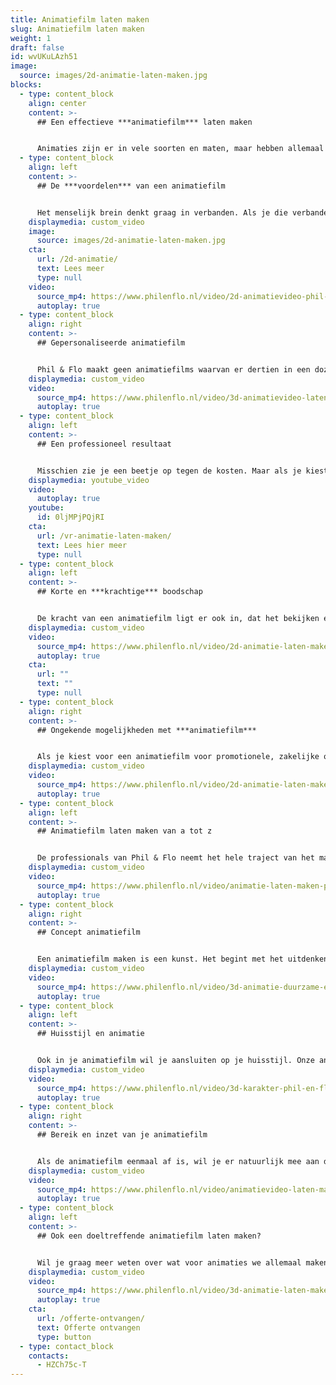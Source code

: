 ```yaml
---
title: Animatiefilm laten maken
slug: Animatiefilm laten maken
weight: 1
draft: false
id: wvUKuLAzh51
image:
  source: images/2d-animatie-laten-maken.jpg
blocks:
  - type: content_block
    align: center
    content: >-
      ## Een effectieve ***animatiefilm*** laten maken


      Animaties zijn er in vele soorten en maten, maar hebben allemaal een gelijksoortig doel: het helder en effectief overbrengen van een boodschap. Een animatiefilm is een fantastische manier om een marketingcampagne te ondersteunen, een technisch vraagstuk uit te leggen, of een proces te illustreren. Phil & Flo maakt professionele animaties voor al deze doeleinden. Onze animatiefilms zijn creatief, divers en voor uiteenlopende opdrachtgevers, maar ze hebben allemaal een ding gemeen: ze brengen de boodschap veel duidelijker en blijvender over dan je met alleen tekst bereikt.
  - type: content_block
    align: left
    content: >-
      ## De ***voordelen*** van een animatiefilm


      Het menselijk brein denkt graag in verbanden. Als je die verbanden zelf uit tekst moet halen, kost dat veel meer moeite dan wanneer je ze voor je ziet. Als je dus wilt dat je boodschap goed overkomt, en beter blijft hangen, kies je het beste voor een animatiefilm. Met de visuele ondersteuning van bewegende beelden lukt het veel beter om een moeilijk concept uit te leggen, of de voordelen van een product te laten zien. Je doelgroep vindt een animatiefilm over het algemeen leuker, interessanter en makkelijker te begrijpen dan tekst of een diapresentatie.
    displaymedia: custom_video
    image:
      source: images/2d-animatie-laten-maken.jpg
    cta:
      url: /2d-animatie/
      text: Lees meer
      type: null
    video:
      source_mp4: https://www.philenflo.nl/video/2d-animatievideo-phil-en-flo.mp4
      autoplay: true
  - type: content_block
    align: right
    content: >-
      ## Gepersonaliseerde animatiefilm


      Phil & Flo maakt geen animatiefilms waarvan er dertien in een dozijn gaan. Iedere animatiefilm die uit de creatieve geesten van onze professionals komt, is uniek. Om dat te bereiken, gaan we intensief met je in gesprek over het doel, de stijl en het publiek van de animatie die je wilt. Met een standaardanimatie loop je veel eerder het risico dat je minder authentiek, saai, of goedkoop overkomt op je doelgroep. Mensen haken dan sneller af. Daarom geven we de voorkeur aan een gepersonaliseerde aanpak.
    displaymedia: custom_video
    video:
      source_mp4: https://www.philenflo.nl/video/3d-animatievideo-laten-maken-phil-en-flo.mp4
      autoplay: true
  - type: content_block
    align: left
    content: >-
      ## Een professioneel resultaat


      Misschien zie je een beetje op tegen de kosten. Maar als je kiest voor een animatiefilm van mindere kwaliteit, loop je het risico dat je onprofessioneel overkomt, en daar knappen mensen vaak op af. Zo loop je dus het risico dat je, in plaats van je doelgroep te vergroten, deze juist verkleint en mensen afschrikt. Dat kost je uiteindelijk nog meer. Daarom kun je beter kiezen voor een professioneel bedrijf, zoals Phil & Flo. Wij hebben de ervaring en expertise om jouw wensen en eisen te begrijpen, maar we kunnen ons ook in de klant inleven. En we maken natuurlijk prachtige animaties 😉
    displaymedia: youtube_video
    video:
      autoplay: true
    youtube:
      id: 0ljMPjPQjRI
    cta:
      url: /vr-animatie-laten-maken/
      text: Lees hier meer
      type: null
  - type: content_block
    align: left
    content: >-
      ## Korte en ***krachtige*** boodschap


      De kracht van een animatiefilm ligt er ook in, dat het bekijken ervan veel minder tijd kost dan lezen. Als je doelgroep een muur tekst ziet of tientallen slides, schrikt dat wel eens af. Een animatie is veel leuker en interessanter, en is vaak ook veel makkelijker te begrijpen. Maar als de animatie veel te lang duurt, is dat natuurlijk niet zo. Daarom streven we ernaar om animatiefilms niet langer te laten duren dan 40–60 seconden: Dat is in de praktijk genoeg om je boodschap helder en doeltreffend over te brengen.
    displaymedia: custom_video
    video:
      source_mp4: https://www.philenflo.nl/video/2d-animatie-laten-maken-phil-en-flo2.mp4
      autoplay: true
    cta:
      url: ""
      text: ""
      type: null
  - type: content_block
    align: right
    content: >-
      ## Ongekende mogelijkheden met ***animatiefilm***


      Als je kiest voor een animatiefilm voor promotionele, zakelijke of educatieve doeleinden, ontdek je al snel de mogelijkheden die je met tekst moet missen. Je kunt een animatie op veel meer manieren inzetten. Zou je je accountmanagers op pad sturen met een iPad met een PDF? Of verwacht je dat een FAQ-pagina honderden shares en likes krijgt op sociale media? Met een animatiefilm klinken beide ineens niet zo gek meer. Het bereik met animaties is groter, je verhaal is duidelijker en je boodschap blijft langer hangen bij je doelgroep, dan wanneer je alleen tekst of illustraties gebruikt.
    displaymedia: custom_video
    video:
      source_mp4: https://www.philenflo.nl/video/2d-animatie-laten-maken-phil-en-flo-Phil-en-Flo.mp4
      autoplay: true
  - type: content_block
    align: left
    content: >-
      ## Animatiefilm laten maken van a tot z


      De professionals van Phil & Flo neemt het hele traject van het maken van een animatiefilm voor hun rekening. Van de eerste concepten en storyboards tot het uiteindelijke filmpje. Om tot een resultaat te komen dat het beste bij je past, zullen we je zo nauw mogelijk betrekken als je wilt. Wij houden ons netjes aan je huisstijl en zorgen ervoor dat de animatie in toon en sfeer goed aansluit op je bedrijf.
    displaymedia: custom_video
    video:
      source_mp4: https://www.philenflo.nl/video/animatie-laten-maken-phil-en-flo.mp4
      autoplay: true
  - type: content_block
    align: right
    content: >-
      ## Concept animatiefilm


      Een animatiefilm maken is een kunst. Het begint met het uitdenken van een concept. Dat is de fase waar jij als opdrachtgever ook nauw bij wordt betrokken. We gaan samen aan de slag om zo helder mogelijk je ideeën, wensen en het uiteindelijke onderwerp in kaart te brengen. Op basis van de concepten, scripts en storyboards die we zo maken, kunnen onze creatieve animators met de nieuwste technieken een fraaie en aansprekende animatie gaan maken. Dankzij een goed concept komt daarin de boodschap helder en duidelijk over.
    displaymedia: custom_video
    video:
      source_mp4: https://www.philenflo.nl/video/3d-animatie-duurzame-energie.mp4
      autoplay: true
  - type: content_block
    align: left
    content: >-
      ## Huisstijl en animatie


      Ook in je animatiefilm wil je aansluiten op je huisstijl. Onze animators zullen zich netjes aan jouw richtlijnen voor visuele uitingen houden: denk aan het kleurenpalet, of het lettertype, als er (spaarzaam) tekst voorkomt in de animatie. Op andere gebieden zijn ze vrijer: de uiteindelijke vormgeving is uiteindelijk een creatief proces. Maar waar ze altijd rekening mee zullen houden, is dat de animatie in toon en stijl bij jouw bedrijf past. Serieus, speels of een beetje luchtig: we stemmen het op jou en je doelgroep af.
    displaymedia: custom_video
    video:
      source_mp4: https://www.philenflo.nl/video/3d-karakter-phil-en-flo.mp4
      autoplay: true
  - type: content_block
    align: right
    content: >-
      ## Bereik en inzet van je animatiefilm


      Als de animatiefilm eenmaal af is, wil je er natuurlijk mee aan de slag. Ook daar kunnen we je bij helpen. Als je een video handig gebruikt op je website, vergroot je namelijk je vindbaarheid in zoekmachines. Ook kan het zomaar zijn dat je animatie veel likes en shares krijgt op LinkedIn, Facebook en [Instagram](https://www.freshtv.nl/instagram-video-laten-maken/), als je deze in een social media campagne inzet. Wij helpen je op weg met het doeltreffend gebruiken van je animatie, en het vergroten van je bereik. Wij vinden het immers ook zonde als niemand de animatiefilm zou zien.
    displaymedia: custom_video
    video:
      source_mp4: https://www.philenflo.nl/video/animatievideo-laten-maken-phil-en-flo.mp4
      autoplay: true
  - type: content_block
    align: left
    content: >-
      ## Ook een doeltreffende animatiefilm laten maken?


      Wil je graag meer weten over wat voor animaties we allemaal maken, en welke daarvan jij zou kunnen gebruiken? Wij vertellen je er graag alles over. Of je nu op zoek bent naar een uitleganimatie, een bedrijfsfilm of je wilt graag meer weten over jouw kansen met videomarketing. Kom gerust langs of neem contact op om te ontdekken wat er allemaal mogelijk is voor jou met een animatiefilm.
    displaymedia: custom_video
    video:
      source_mp4: https://www.philenflo.nl/video/3d-animatie-laten-maken-phil-en-flo1.mp4
      autoplay: true
    cta:
      url: /offerte-ontvangen/
      text: Offerte ontvangen
      type: button
  - type: contact_block
    contacts:
      - HZCh75c-T
---
```

